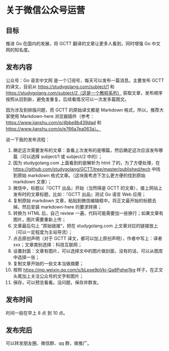 # 关于微信公众号运营

## 目标

推进 Go 在国内的发展，将 GCTT 翻译的文章让更多人看到，同时增强 Go 中文网的知名度。

## 发布内容

公众号：Go 语言中文网 是一个订阅号，每天可以发布一篇消息。主要发布 GCTT 的译文，目前从 https://studygolang.com/subject/1 和 https://studygolang.com/subject/2（这是一个教程系列） 获取文章，发布顺序按照从旧到新，避免发重复。后续看情况可以一次发多篇图文。

因为涉及到排版问题，而 GCTT 的原始译文都是 Markdown 格式，所以，推荐大家使用 Markdown-here 浏览器插件（参考：https://www.jianshu.com/p/4bbe8b439dad 和 https://www.jianshu.com/p/e766a7ea063a）。

说一下我的发布流程：

1. 确定这次需要发布的文章：查看上次发布的是哪篇，然后确定这次应该发布哪篇（可以选择 subject/1 或 subject/2 中的）；
2. 因为 studygolang.com 上面看到的是解析为 html 了的，为了方便处理，在 https://github.com/studygolang/GCTT/tree/master/published/tech 中找到原始 markdown 格式文章。（这块我考虑下怎么更方便的找到原始 markdown 文章）；
3. 微信中，标题以『GCTT 出品』开始（当然得是 GCTT 的文章），接上网站上发布时的文章标题，比如：『GCTT 出品』测试 Go 语言 Web 应用；
4. 复制原始 markdown 文章，粘贴到微信编辑框中。将正文最开始的标题去掉。然后安装 markdown-here 的要求转换；
5. 转换为 HTML 后，自己 review 一遍，代码可能需要加一些换行；如果文章有图片，图片需要重新上传；
6. 文章最后勾上 ”原始链接“，把在 studygolang.com 上文章对应的链接放上（可以一定程度为主站导流）；
7. 点击原创声明（对于 GCTT 译文，都可以加上原创声明），作者中写上：译者xxx；文章类别选择：科技互联网；
8. 设置封面：文章有图片，可以选择文中的图片做封面，没有的话，可以从图库中选择一张；
9. 复制文章开始的一些文本当做摘要；
10. 按照 https://mp.weixin.qq.com/s/bLpse9pVkj-Qa8Pqhej1kg 样子，在正文头尾加上关注公众号的文字和图片；
11. 保存，可以预览看看。没问题，保存并群发。

## 发布时间

时间一般在早上 8 点 到 10 点。

## 发布完后

可以转发朋友圈、微信群、qq 群，做推广。
